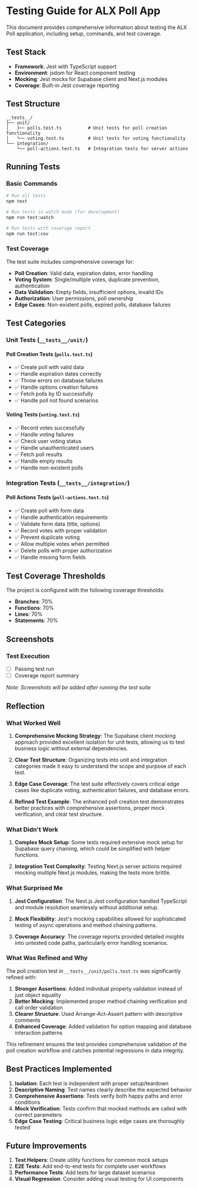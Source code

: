 # Testing Guide for ALX Poll App

This document provides comprehensive information about testing the ALX Poll application, including setup, commands, and test coverage.

## Test Stack

- **Framework**: Jest with TypeScript support
- **Environment**: jsdom for React component testing
- **Mocking**: Jest mocks for Supabase client and Next.js modules
- **Coverage**: Built-in Jest coverage reporting

## Test Structure

```
__tests__/
├── unit/
│   ├── polls.test.ts          # Unit tests for poll creation functionality
│   └── voting.test.ts         # Unit tests for voting functionality
└── integration/
    └── poll-actions.test.ts   # Integration tests for server actions
```

## Running Tests

### Basic Commands

```bash
# Run all tests
npm test

# Run tests in watch mode (for development)
npm run test:watch

# Run tests with coverage report
npm run test:cov
```

### Test Coverage

The test suite includes comprehensive coverage for:

- **Poll Creation**: Valid data, expiration dates, error handling
- **Voting System**: Single/multiple votes, duplicate prevention, authentication
- **Data Validation**: Empty fields, insufficient options, invalid IDs
- **Authorization**: User permissions, poll ownership
- **Edge Cases**: Non-existent polls, expired polls, database failures

## Test Categories

### Unit Tests (`__tests__/unit/`)

#### Poll Creation Tests (`polls.test.ts`)
- ✅ Create poll with valid data
- ✅ Handle expiration dates correctly
- ✅ Throw errors on database failures
- ✅ Handle options creation failures
- ✅ Fetch polls by ID successfully
- ✅ Handle poll not found scenarios

#### Voting Tests (`voting.test.ts`)
- ✅ Record votes successfully
- ✅ Handle voting failures
- ✅ Check user voting status
- ✅ Handle unauthenticated users
- ✅ Fetch poll results
- ✅ Handle empty results
- ✅ Handle non-existent polls

### Integration Tests (`__tests__/integration/`)

#### Poll Actions Tests (`poll-actions.test.ts`)
- ✅ Create poll with form data
- ✅ Handle authentication requirements
- ✅ Validate form data (title, options)
- ✅ Record votes with proper validation
- ✅ Prevent duplicate voting
- ✅ Allow multiple votes when permitted
- ✅ Delete polls with proper authorization
- ✅ Handle missing form fields

## Test Coverage Thresholds

The project is configured with the following coverage thresholds:

- **Branches**: 70%
- **Functions**: 70%
- **Lines**: 70%
- **Statements**: 70%

## Screenshots

### Test Execution
- [ ] Passing test run
- [ ] Coverage report summary

*Note: Screenshots will be added after running the test suite*

## Reflection

### What Worked Well

1. **Comprehensive Mocking Strategy**: The Supabase client mocking approach provided excellent isolation for unit tests, allowing us to test business logic without external dependencies.

2. **Clear Test Structure**: Organizing tests into unit and integration categories made it easy to understand the scope and purpose of each test.

3. **Edge Case Coverage**: The test suite effectively covers critical edge cases like duplicate voting, authentication failures, and database errors.

4. **Refined Test Example**: The enhanced poll creation test demonstrates better practices with comprehensive assertions, proper mock verification, and clear test structure.

### What Didn't Work

1. **Complex Mock Setup**: Some tests required extensive mock setup for Supabase query chaining, which could be simplified with helper functions.

2. **Integration Test Complexity**: Testing Next.js server actions required mocking multiple Next.js modules, making the tests more brittle.

### What Surprised Me

1. **Jest Configuration**: The Next.js Jest configuration handled TypeScript and module resolution seamlessly without additional setup.

2. **Mock Flexibility**: Jest's mocking capabilities allowed for sophisticated testing of async operations and method chaining patterns.

3. **Coverage Accuracy**: The coverage reports provided detailed insights into untested code paths, particularly error handling scenarios.

### What Was Refined and Why

The poll creation test in `__tests__/unit/polls.test.ts` was significantly refined with:

1. **Stronger Assertions**: Added individual property validation instead of just object equality
2. **Better Mocking**: Implemented proper method chaining verification and call order validation
3. **Clearer Structure**: Used Arrange-Act-Assert pattern with descriptive comments
4. **Enhanced Coverage**: Added validation for option mapping and database interaction patterns

This refinement ensures the test provides comprehensive validation of the poll creation workflow and catches potential regressions in data integrity.

## Best Practices Implemented

1. **Isolation**: Each test is independent with proper setup/teardown
2. **Descriptive Naming**: Test names clearly describe the expected behavior
3. **Comprehensive Assertions**: Tests verify both happy paths and error conditions
4. **Mock Verification**: Tests confirm that mocked methods are called with correct parameters
5. **Edge Case Testing**: Critical business logic edge cases are thoroughly tested

## Future Improvements

1. **Test Helpers**: Create utility functions for common mock setups
2. **E2E Tests**: Add end-to-end tests for complete user workflows
3. **Performance Tests**: Add tests for large dataset scenarios
4. **Visual Regression**: Consider adding visual testing for UI components
